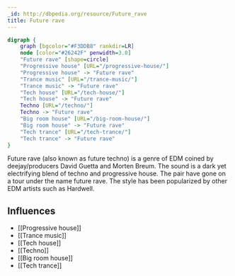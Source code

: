```yaml
---
_id: http://dbpedia.org/resource/Future_rave
title: Future rave
---
```


```dot
digraph {
	graph [bgcolor="#F3DDB8" rankdir=LR]
	node [color="#26242F" penwidth=3.0]
	"Future rave" [shape=circle]
	"Progressive house" [URL="/progressive-house/"]
	"Progressive house" -> "Future rave"
	"Trance music" [URL="/trance-music/"]
	"Trance music" -> "Future rave"
	"Tech house" [URL="/tech-house/"]
	"Tech house" -> "Future rave"
	Techno [URL="/techno/"]
	Techno -> "Future rave"
	"Big room house" [URL="/big-room-house/"]
	"Big room house" -> "Future rave"
	"Tech trance" [URL="/tech-trance/"]
	"Tech trance" -> "Future rave"
}
```

Future rave (also known as future techno) is a genre of EDM coined by deejay/producers David Guetta and Morten Breum. The sound is a dark yet electrifying blend of techno and progressive house. The pair have gone on a tour under the name future rave. The style has been popularized by other EDM artists such as Hardwell.

## Influences
- [[Progressive house]]
- [[Trance music]]
- [[Tech house]]
- [[Techno]]
- [[Big room house]]
- [[Tech trance]]

